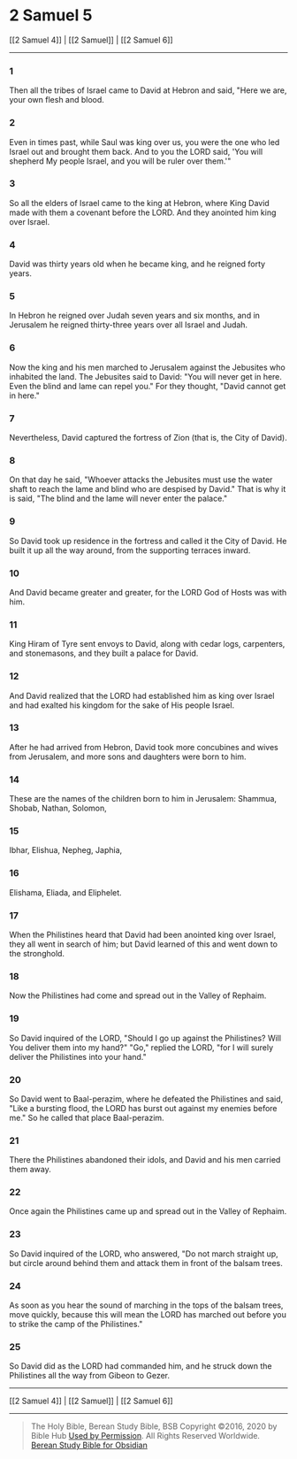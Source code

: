 # 2 Samuel 5

[[2 Samuel 4]] | [[2 Samuel]] | [[2 Samuel 6]]

---

### 1
Then all the tribes of Israel came to David at Hebron and said, "Here we are, your own flesh and blood.

### 2
Even in times past, while Saul was king over us, you were the one who led Israel out and brought them back. And to you the LORD said, 'You will shepherd My people Israel, and you will be ruler over them.'"

### 3
So all the elders of Israel came to the king at Hebron, where King David made with them a covenant before the LORD. And they anointed him king over Israel.

### 4
David was thirty years old when he became king, and he reigned forty years.

### 5
In Hebron he reigned over Judah seven years and six months, and in Jerusalem he reigned thirty-three years over all Israel and Judah.

### 6
Now the king and his men marched to Jerusalem against the Jebusites who inhabited the land. The Jebusites said to David: "You will never get in here. Even the blind and lame can repel you." For they thought, "David cannot get in here."

### 7
Nevertheless, David captured the fortress of Zion (that is, the City of David).

### 8
On that day he said, "Whoever attacks the Jebusites must use the water shaft to reach the lame and blind who are despised by David." That is why it is said, "The blind and the lame will never enter the palace."

### 9
So David took up residence in the fortress and called it the City of David. He built it up all the way around, from the supporting terraces inward.

### 10
And David became greater and greater, for the LORD God of Hosts was with him.

### 11
King Hiram of Tyre sent envoys to David, along with cedar logs, carpenters, and stonemasons, and they built a palace for David.

### 12
And David realized that the LORD had established him as king over Israel and had exalted his kingdom for the sake of His people Israel.

### 13
After he had arrived from Hebron, David took more concubines and wives from Jerusalem, and more sons and daughters were born to him.

### 14
These are the names of the children born to him in Jerusalem: Shammua, Shobab, Nathan, Solomon,

### 15
Ibhar, Elishua, Nepheg, Japhia,

### 16
Elishama, Eliada, and Eliphelet.

### 17
When the Philistines heard that David had been anointed king over Israel, they all went in search of him; but David learned of this and went down to the stronghold.

### 18
Now the Philistines had come and spread out in the Valley of Rephaim.

### 19
So David inquired of the LORD, "Should I go up against the Philistines? Will You deliver them into my hand?" "Go," replied the LORD, "for I will surely deliver the Philistines into your hand."

### 20
So David went to Baal-perazim, where he defeated the Philistines and said, "Like a bursting flood, the LORD has burst out against my enemies before me." So he called that place Baal-perazim.

### 21
There the Philistines abandoned their idols, and David and his men carried them away.

### 22
Once again the Philistines came up and spread out in the Valley of Rephaim.

### 23
So David inquired of the LORD, who answered, "Do not march straight up, but circle around behind them and attack them in front of the balsam trees.

### 24
As soon as you hear the sound of marching in the tops of the balsam trees, move quickly, because this will mean the LORD has marched out before you to strike the camp of the Philistines."

### 25
So David did as the LORD had commanded him, and he struck down the Philistines all the way from Gibeon to Gezer.

---

[[2 Samuel 4]] | [[2 Samuel]] | [[2 Samuel 6]]

---

> The Holy Bible, Berean Study Bible, BSB
> Copyright &copy;2016, 2020 by Bible Hub
> [Used by Permission](https://berean.bible/terms.htm). All Rights Reserved Worldwide.
> [Berean Study Bible for Obsidian](https://github.com/gapmiss/berean-study-bible-for-obsidian)

